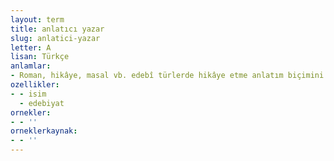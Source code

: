 ```yaml
---
layout: term
title: anlatıcı yazar
slug: anlatici-yazar
letter: A
lisan: Türkçe
anlamlar:
- Roman, hikâye, masal vb. edebî türlerde hikâye etme anlatım biçimini kullanarak eser veren yazar; anlatımcı
ozellikler:
- - isim
  - edebiyat
ornekler:
- - ''
orneklerkaynak:
- - ''
---
```

